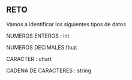 ## RETO 
Vamos a identificar los siguientes tipos de datos

NUMEROS ENTEROS : int

NUMEROS DECIMALES:float

CARACTER : chart

CADENA DE CARACTERES : string
